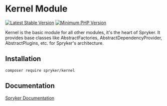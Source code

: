 # Kernel Module
[![Latest Stable Version](https://poser.pugx.org/spryker/kernel/v/stable.svg)](https://packagist.org/packages/spryker/kernel)
[![Minimum PHP Version](https://img.shields.io/badge/php-%3E%3D%208.0-8892BF.svg)](https://php.net/)

Kernel is the basic module for all other modules, it's the heart of Spryker. It provides base classes like AbstractFactories, AbstractDependencyProvider, AbstractPlugins, etc. for Spryker's architecture.

## Installation

```
composer require spryker/kernel
```

## Documentation

[Spryker Documentation](https://docs.spryker.com)
